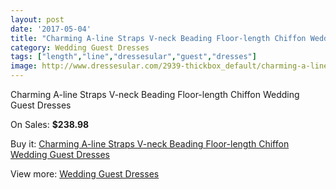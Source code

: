 ```yaml
---
layout: post
date: '2017-05-04'
title: "Charming A-line Straps V-neck Beading Floor-length Chiffon Wedding Guest Dresses"
category: Wedding Guest Dresses
tags: ["length","line","dressesular","guest","dresses"]
image: http://www.dressesular.com/2939-thickbox_default/charming-a-line-straps-v-neck-beading-floor-length-chiffon-wedding-guest-dresses.jpg
---
```

Charming A-line Straps V-neck Beading Floor-length Chiffon Wedding Guest Dresses

On Sales: **$238.98**
<a href="https://www.dressesular.com/wedding-guest-dresses/1089-charming-a-line-straps-v-neck-beading-floor-length-chiffon-wedding-guest-dresses.html"><amp-img layout="responsive" width="600" height="600" src="//www.dressesular.com/2939-thickbox_default/charming-a-line-straps-v-neck-beading-floor-length-chiffon-wedding-guest-dresses.jpg" alt="Charming A-line Straps V-neck Beading Floor-length Chiffon Wedding Guest Dresses 0" /></a>
<a href="https://www.dressesular.com/wedding-guest-dresses/1089-charming-a-line-straps-v-neck-beading-floor-length-chiffon-wedding-guest-dresses.html"><amp-img layout="responsive" width="600" height="600" src="//www.dressesular.com/2940-thickbox_default/charming-a-line-straps-v-neck-beading-floor-length-chiffon-wedding-guest-dresses.jpg" alt="Charming A-line Straps V-neck Beading Floor-length Chiffon Wedding Guest Dresses 1" /></a>

Buy it: [Charming A-line Straps V-neck Beading Floor-length Chiffon Wedding Guest Dresses](https://www.dressesular.com/wedding-guest-dresses/1089-charming-a-line-straps-v-neck-beading-floor-length-chiffon-wedding-guest-dresses.html "Charming A-line Straps V-neck Beading Floor-length Chiffon Wedding Guest Dresses")

View more: [Wedding Guest Dresses](https://www.dressesular.com/5-wedding-guest-dresses "Wedding Guest Dresses")